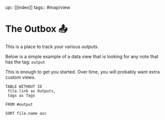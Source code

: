 up:: [[index]]
tags:: #map/view 

# The Outbox 📤
This is a place to track your various *outputs*. 

Below is a simple example of a data view that is looking for any note that has the tag: `output`

This is enough to get you started. Over time, you will probably want extra custom views.

```dataview
TABLE WITHOUT ID
 file.link as Outputs,
 tags as Tags
 
FROM #output 

SORT file.name asc
```
